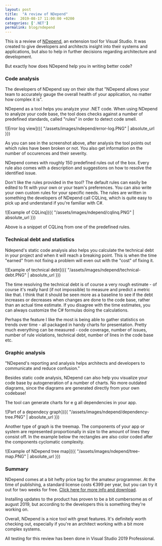 ```yaml
---
layout: post
title:  "A review of NDepend"
date:  2019-08-17 11:00:00 +0200
categories: ['.NET']
permalink: blog/ndepend
---
```


This is a review of [NDepend][official-site], an extension tool for Visual Studio. It was created to give
developers and architects insight into their systems and applications, but also to help in further decisions
regarding architecture and development.

But exactly how does NDepend help you in writing better code?

<h3>Code analysis</h3>

The developers of NDepend say on their site that "NDepend allows your team to accurately gauge the overall
health of your application, no matter how complex it is".

NDepend as a tool helps you analyze your .NET code. When using NDepend to analyze your code base, the tool
does checks against a number of predefined standards, called "rules" in order to detect code smell.

![Error log view]({{ "/assets/images/ndepend/error-log.PNG" | absolute_url }})

As you can see in the screenshot above, after analysis the tool points out which rules have been broken or not.
You also get information on the number of occurences and their severity.

NDepend comes with roughly 150 predefined rules out of the box. Every rule also comes with a description and
suggestions on how to resolve the identified issue.

Don't like the rules provided in the tool? The default rules can easily be edited to fit with your own or 
your team's preferences. You can also write your own custom rules for your specific needs. The rules are written
in something the developers of NDepend call CQLinq, which is quite easy to pick up and understand if you're
familiar with C#.

![Example of CQLinq]({{ "/assets/images/ndepend/cqlinq.PNG" | absolute_url }})

Above is a snippet of CQLinq from one of the predefined rules.

<h3>Technical debt and statistics</h3>

Ndepend's static code analysis also helps you calculate the technical debt in your project and when it will
reach a breaking point. This is when the time "earned" from not fixing a problem will even out with the "cost"
of fixing it.

![Example of technical debt]({{ "/assets/images/ndepend/technical-debt.PNG" | absolute_url }})

The time resolving the technical debt is of course a very rough estimate - of course it's really hard (if not 
impossible) to measure and predict a metric like that. I think that it should be seen more as a baseline to see
if the debt increases or decreases when changes are done to the code base, rather than an actual time estimate.
If you disagree with the time estimates, you can always customize the C# formulas doing the calculations.

Perhaps the feature I like the most is being able to gather statistics on trends over time - all packaged in
handy charts for presentation. Pretty much everything can be measured - code coverage, number of issues, number
of rule violations, technical debt, number of lines in the code base etc.  

<h3>Graphic analysis</h3>

"NDepend's reporting and analysis helps architects and developers to communicate and reduce confusion."

Besides static code analysis, NDepend can also help you visualize your code base by autogeneration of a number
of charts. No more outdated diagrams, since the diagrams are generated directly from your own codebase!

The tool can generate charts for e g all dependencies in your app. 

![Part of a dependecy graph]({{ "/assets/images/ndepend/dependency-tree.PNG" | absolute_url }})

Another type of graph is the treemap. The components of your app or system are represented proportionally in size to the
amount of lines they consist off. In the example below the rectangles are also color coded after the components cyclomatic
complexity.

![Example of NDepend tree map]({{ "/assets/images/ndepend/tree-map.PNG" | absolute_url }})

<h3>Summary</h3>

NDepend comes at a bit hefty price tag for the amateur programmer. At the time of publishing, a standard license costs €399
per year, but you can try it out for two weeks for free. [Click here for more info and download][demo].

Installing updates to the product has proven to be a bit cumbersome as of august 2019, but according to the 
developers this is something they're working on.

Overall, NDepend is a nice tool with great features. It's definitely worth checking out, especially if you're
an architect working with a bit more complex systems.

All testing for this review has been done in Visual Studio 2019 Professional.

[official-site]: https://www.ndepend.com/
[demo]: https://www.ndepend.com/download
